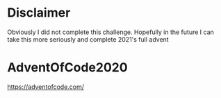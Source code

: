 # Disclaimer

Obviously I did not complete this challenge. Hopefully in the future I can take this more seriously and complete 2021's full advent

# AdventOfCode2020
https://adventofcode.com/

